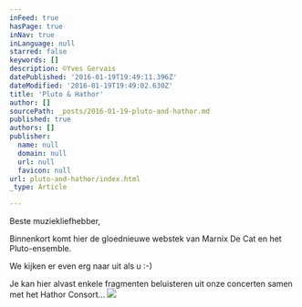 ```yaml
---
inFeed: true
hasPage: true
inNav: true
inLanguage: null
starred: false
keywords: []
description: ©Yves Gervais
datePublished: '2016-01-19T19:49:11.396Z'
dateModified: '2016-01-19T19:49:02.630Z'
title: 'Pluto & Hathor'
author: []
sourcePath: _posts/2016-01-19-pluto-and-hathor.md
published: true
authors: []
publisher:
  name: null
  domain: null
  url: null
  favicon: null
url: pluto-and-hathor/index.html
_type: Article

---
```

Beste muziekliefhebber,

Binnenkort komt hier de gloednieuwe webstek van Marnix De Cat en het Pluto-ensemble. 

We kijken er even erg naar uit als u :-)

Je kan hier alvast enkele fragmenten beluisteren uit onze concerten samen met het Hathor Consort...
![](https://s3-us-west-2.amazonaws.com/the-grid-img/p/2f3b3064a97ec1b68bf9b43f8f71c7297c324c4f.jpg)